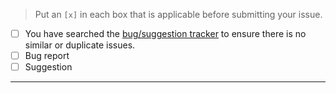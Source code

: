 > Put an `[x]` in each box that is applicable before submitting your issue.

- [ ] You have searched the [bug/suggestion tracker](https://github.com/DeathByKorea/BrokeProtocol/search?type=Issues) to ensure there is no similar or duplicate issues.
- [ ] Bug report
- [ ] Suggestion

--- 

<!-- `(Bug Report Template)` -->

<!-- REMOVE THIS LINE

### What is it?:

### Steps to reproduce:

REMOVE THIS LINE -->


<!-- `(Suggestion Template)` -->

<!-- << REMOVE THIS LINE

### What is it?:

### What I mean:

REMOVE THIS LINE >> -->
